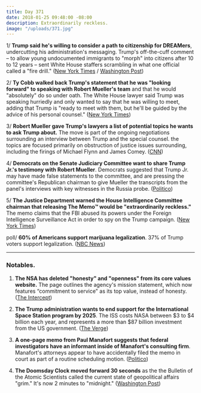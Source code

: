 ```yaml
---
title: Day 371
date: 2018-01-25 09:48:00 -08:00
description: Extraordinarily reckless.
image: "/uploads/371.jpg"
---
```


1/ **Trump said he's willing to consider a path to citizenship for DREAMers**, undercutting his administration's messaging. Trump's off-the-cuff comment – to allow young undocumented immigrants to "morph" into citizens after 10 to 12 years – sent White House staffers scrambling in what one official called a "fire drill." ([New York Times](https://www.nytimes.com/2018/01/24/us/politics/trump-immigration-daca-dreamers-path-to-citizenship.html) / [Washington Post](https://www.washingtonpost.com/news/post-politics/wp/2018/01/24/white-house-promises-new-immigration-framework-amid-stalled-negotiations-on-dreamers/))

2/ **Ty Cobb walked back Trump's statement that he was "looking forward" to speaking with Robert Mueller's team** and that he would "absolutely" do so under oath. The White House lawyer said Trump was speaking hurriedly and only wanted to say that he was willing to meet, adding that Trump is "ready to meet with them, but he'll be guided by the advice of his personal counsel." ([New York Times](https://www.nytimes.com/2018/01/24/us/politics/trump-mueller.html))

3/ **Robert Mueller gave Trump's lawyers a list of potential topics he wants to ask Trump about.** The move is part of the ongoing negotiations surrounding an interview between Trump and the special counsel. the topics are focused primarily on obstruction of justice issues surrounding, including the firings of Michael Flynn and James Comey. ([CNN](https://www.cnn.com/2018/01/24/politics/special-counsel-trump-interview/index.html))

4/ **Democrats on the Senate Judiciary Committee want to share Trump Jr.'s testimony with Robert Mueller**. Democrats suggested that Trump Jr. may have made false statements to the committee, and are pressing the committee's Republican chairman to give Mueller the transcripts from the panel's interviews with key witnesses in the Russia probe. ([Politico](https://www.politico.com/story/2018/01/24/donald-trump-jr-congress-testimony-mueller-366653))

5/ **The Justice Department warned the House Intelligence Committee chairman that releasing The Memo™ would be "extraordinarily reckless."** The memo claims that the FBI abused its powers under the Foreign Intelligence Surveillance Act in order to spy on the Trump campaign. ([New York Times](https://www.nytimes.com/2018/01/24/us/politics/devin-nunes-fbi-russia.html))

poll/ **60% of Americans support marijuana legalization**. 37% of Trump voters support legalization. ([NBC News](https://www.nbcnews.com/politics/first-read/nbc-wsj-poll-60-percent-americans-now-support-marijuana-legalization-n840381))

---

### Notables.

1. **The NSA has deleted "honesty" and "openness" from its core values website.** The page outlines the agency's mission statement, which now features “commitment to service" as its top value, instead of honesty. ([The Intercept](https://theintercept.com/2018/01/24/nsa-core-values-honesty-deleted/))

2. **The Trump administration wants to end support for the International Space Station program by 2025**. The ISS costs NASA between $3 to $4 billion each year, and represents a more than $87 billion investment from the US government. ([The Verge](https://www.theverge.com/2018/1/24/16930154/nasa-international-space-station-president-trump-budget-request-2025))

3. **A one-page memo from Paul Manafort suggests that federal investigators have an informant inside of Manafort's consulting firm**. Manafort's attorneys appear to have accidentally filed the memo in court as part of a routine scheduling motion. ([Politico](https://www.politico.com/blogs/under-the-radar/2018/01/24/mueller-manafort-errant-court-filing-suggests-informant-367464))

4. **The Doomsday Clock moved forward 30 seconds** as the the Bulletin of the Atomic Scientists called the current state of geopolitical affairs "grim." It's now 2 minutes to "midnight." ([Washington Post](https://www.washingtonpost.com/news/speaking-of-science/wp/2018/01/25/after-a-missile-scare-and-insult-war-with-north-korea-its-time-to-check-the-doomsday-clock/))